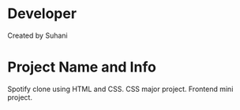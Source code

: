 # Developer 

Created by Suhani
 
# Project Name and Info

Spotify clone using HTML and CSS. 
CSS major project.
Frontend mini project.
